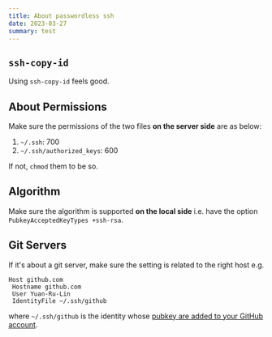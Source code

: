```yaml
---
title: About passwordless ssh
date: 2023-03-27
summary: test
---
```

## `ssh-copy-id`

Using `ssh-copy-id` feels good.

## About Permissions

Make sure the permissions of the two files **on the server side** are as below:

1. `~/.ssh`: 700
2. `~/.ssh/authorized_keys`: 600

If not, `chmod` them to be so.

## Algorithm

Make sure the algorithm is supported **on the local side** i.e. have the option `PubkeyAcceptedKeyTypes +ssh-rsa`.

## Git Servers

If it's about a git server, make sure the setting is related to the right host e.g.

```sshconfig
Host github.com
 Hostname github.com
 User Yuan-Ru-Lin
 IdentityFile ~/.ssh/github
```

where `~/.ssh/github` is the identity whose [pubkey are added to your GitHub account](https://docs.github.com/en/authentication/connecting-to-github-with-ssh/adding-a-new-ssh-key-to-your-github-account).

